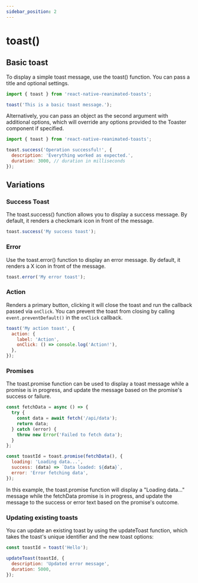 ```yaml
---
sidebar_position: 2
---
```


# toast()

## Basic toast

To display a simple toast message, use the toast() function. You can pass a title and optional settings.

```jsx
import { toast } from 'react-native-reanimated-toasts';

toast('This is a basic toast message.');
```

Alternatively, you can pass an object as the second argument with additional options, which will override any options provided to the Toaster component if specified.

```jsx
import { toast } from 'react-native-reanimated-toasts';

toast.success('Operation successful!', {
  description: 'Everything worked as expected.',
  duration: 3000, // duration in milliseconds
});
```

## Variations

### Success Toast

The toast.success() function allows you to display a success message. By default, it renders a checkmark icon in front of the message.

```jsx
toast.success('My success toast');
```

### Error

Use the toast.error() function to display an error message. By default, it renders a X icon in front of the message.

```jsx
toast.error('My error toast');
```

### Action

Renders a primary button, clicking it will close the toast and run the callback passed via `onClick`. You can prevent the toast from closing by calling `event.preventDefault()` in the `onClick` callback.

```jsx
toast('My action toast', {
  action: {
    label: 'Action',
    onClick: () => console.log('Action!'),
  },
});
```

### Promises

The toast.promise function can be used to display a toast message while a promise is in progress, and update the message based on the promise's success or failure.

```jsx
const fetchData = async () => {
  try {
    const data = await fetch('/api/data');
    return data;
  } catch (error) {
    throw new Error('Failed to fetch data');
  }
};

const toastId = toast.promise(fetchData(), {
  loading: 'Loading data...',
  success: (data) => `Data loaded: ${data}`,
  error: 'Error fetching data',
});
```

In this example, the toast.promise function will display a "Loading data..." message while the fetchData promise is in progress, and update the message to the success or error text based on the promise's outcome.

### Updating existing toasts

You can update an existing toast by using the updateToast function, which takes the toast's unique identifier and the new toast options:

```jsx
const toastId = toast('Hello');

updateToast(toastId, {
  description: 'Updated error message',
  duration: 5000,
});
```
